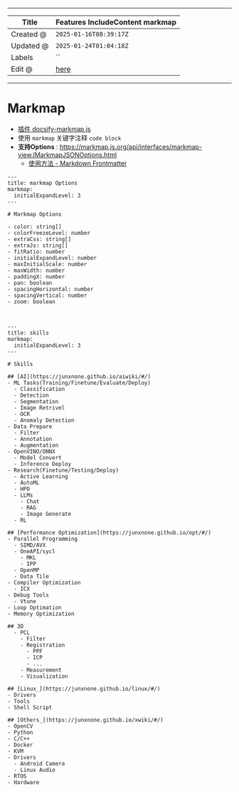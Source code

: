 -----

| Title     | Features IncludeContent markmap                     |
| --------- | --------------------------------------------------- |
| Created @ | `2025-01-16T08:39:17Z`                              |
| Updated @ | `2025-01-24T01:04:18Z`                              |
| Labels    | \`\`                                                |
| Edit @    | [here](https://github.com/junxnone/twiki/issues/38) |

-----

# Markmap

  - [插件 docsify-markmap.js](https://github.com/rcqed/docsify-markmap.js)
  - 使用 `markmap` 关键字注释 `code block`
  - **支持Options** :
    <https://markmap.js.org/api/interfaces/markmap-view.IMarkmapJSONOptions.html>
      - [使用方法 - Markdown
        Frontmatter](https://markmap.js.org/docs/json-options#markdown-frontmatter)

<!-- end list -->

``` markmap
---
title: markmap Options
markmap:
  initialExpandLevel: 3
---

# Markmap Options

- color: string[]
- colorFreezeLevel: number
- extraCss: string[]
- extraJs: string[]
- fitRatio: number
- initialExpandLevel: number
- maxInitialScale: number
- maxWidth: number
- paddingX: number
- pan: boolean
- spacingHorizontal: number
- spacingVertical: number
- zoom: boolean


```

``` markmap

---
title: skills
markmap:
  initialExpandLevel: 3
---

# Skills

## [AI](https://junxnone.github.io/aiwiki/#/)
- ML Tasks(Training/Finetune/Evaluate/Deploy)
  - Classification
  - Detection
  - Segmentation
  - Image Retrivel
  - OCR
  - Anomaly Detection
- Data Prepare
  - Filter
  - Annotation
  - Augmentation
- OpenVINO/ONNX
  - Model Convert
  - Inference Deploy
- Research(Finetune/Testing/Deploy)
  - Active Learning
  - AutoML
  - HPO
  - LLMs
    - Chat
    - RAG
    - Image Generate
  - RL

## [Performance Optimization](https://junxnone.github.io/opt/#/)
- Parallel Programming
  - SIMD/AVX
  - OneAPI/sycl
    - MKL
    - IPP
  - OpenMP
  - Data Tile
- Compiler Optimization
  - ICX
- Debug Tools
  - Vtune
- Loop Optimation
- Memory Optimization

## 3D
  - PCL
    - Filter
    - Registration
      - PPF
      - ICP
      - ...
    - Measurement
    - Visualization

## [Linux_](https://junxnone.github.io/linux/#/)
- Drivers
- Tools
- Shell Script

## [Others_](https://junxnone.github.io/xwiki/#/)
- OpenCV
- Python
- C/C++
- Docker
- KVM
- Drivers
  - Android Camera
  - Linux Audio
- RTOS
- Hardware
```
